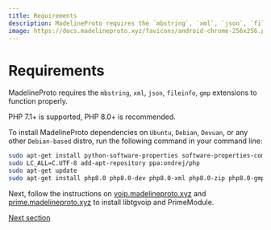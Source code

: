 ```yaml
---
title: Requirements
description: MadelineProto requires the `mbstring`, `xml`, `json`, `fileinfo`, `gmp` extensions to function properly.
image: https://docs.madelineproto.xyz/favicons/android-chrome-256x256.png
---
```

# Requirements

MadelineProto requires the `mbstring`, `xml`, `json`, `fileinfo`, `gmp` extensions to function properly.

PHP 7.1+ is supported, PHP 8.0+ is recommended.

To install MadelineProto dependencies on `Ubuntu`, `Debian`, `Devuan`, or any other `Debian-based` distro, run the following command in your command line:

```bash
sudo apt-get install python-software-properties software-properties-common
sudo LC_ALL=C.UTF-8 add-apt-repository ppa:ondrej/php
sudo apt-get update
sudo apt-get install php8.0 php8.0-dev php8.0-xml php8.0-zip php8.0-gmp php8.0-cli php8.0-mbstring git -y
```

Next, follow the instructions on [voip.madelineproto.xyz](https://voip.madelineproto.xyz) and [prime.madelineproto.xyz](https://prime.madelineproto.xyz) to install libtgvoip and PrimeModule.

<a href="https://docs.madelineproto.xyz/docs/INSTALLATION.html">Next section</a>
